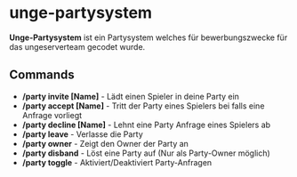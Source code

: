 # unge-partysystem
**Unge-Partysystem** ist ein Partysystem welches für bewerbungszwecke für das ungeserverteam gecodet wurde.

## Commands

* **/party invite [Name]**        -       Lädt einen Spieler in deine Party ein
* **/party accept [Name]**        -       Tritt der Party eines Spielers bei falls eine Anfrage vorliegt
* **/party decline [Name]**       -       Lehnt eine Party Anfrage eines Spielers ab
* **/party leave**                -       Verlasse die Party
* **/party owner**                -       Zeigt den Owner der Party an
* **/party disband**              -       Löst eine Party auf (Nur als Party-Owner möglich)
* **/party toggle**               -       Aktiviert/Deaktiviert Party-Anfragen
